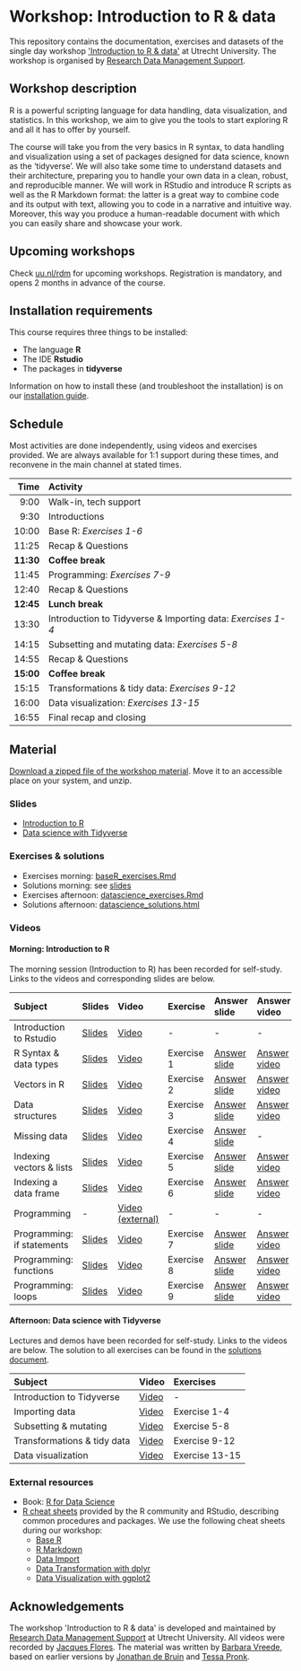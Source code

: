 # Workshop: Introduction to R & data

This repository contains the documentation, exercises and datasets of the single day workshop ['Introduction to R & data'](https://www.uu.nl/en/research/research-data-management/training-workshops/introduction-to-r-data) at Utrecht University.
The workshop is organised by [Research Data Management Support](https://www.uu.nl/en/research/research-data-management).

## Workshop description

R is a powerful scripting language for data handling, data visualization, and statistics.
In this workshop, we aim to give you the tools to start exploring R and all it has to offer by yourself.

The course will take you from the very basics in R syntax, to data handling and visualization using a set of packages designed for data science, known as the ‘tidyverse’.
We will also take some time to understand datasets and their architecture, preparing you to handle your own data in a clean, robust, and reproducible manner.
We will work in RStudio and introduce R scripts as well as the R Markdown format: the latter is a great way to combine code and its output with text, allowing you to code in a narrative and intuitive way.
Moreover, this way you produce a human-readable document with which you can easily share and showcase your work.

## Upcoming workshops
Check [uu.nl/rdm](https://www.uu.nl/en/research/research-data-management/training-workshops/introduction-to-r-data) for upcoming workshops.
Registration is mandatory, and opens 2 months in advance of the course.

## Installation requirements
This course requires three things to be installed:
- The language **R**
- The IDE **Rstudio**
- The packages in **tidyverse**

Information on how to install these (and troubleshoot the installation) is on our [installation guide](installation.md).

## Schedule

Most activities are done independently, using videos and exercises provided.
We are always available for 1:1 support during these times, and reconvene in the main channel at stated times.

| Time | Activity |
|---:|:---|
| 9:00 | Walk-in, tech support |
| 9:30 | Introductions |
| 10:00 | Base R: _Exercises 1-6_ |
| 11:25 | Recap & Questions |
| **11:30** | **Coffee break** |
| 11:45 | Programming: _Exercises 7-9_ |
| 12:40 | Recap & Questions |
| **12:45** | **Lunch break** |
| 13:30 | Introduction to Tidyverse & Importing data: _Exercises 1-4_ |
| 14:15 | Subsetting and mutating data: _Exercises 5-8_ |
| 14:55 | Recap & Questions |
| **15:00** | **Coffee break** |
| 15:15 | Transformations & tidy data: _Exercises 9-12_ |
| 16:00 | Data visualization: _Exercises 13-15_ |
| 16:55 | Final recap and closing |

## Material
[Download a zipped file of the workshop material](https://github.com/UtrechtUniversity/workshop-introduction-to-R-and-data/archive/master.zip).
Move it to an accessible place on your system, and unzip.

### Slides
- [Introduction to R](slides/slides_introduction.html)
- [Data science with Tidyverse](slides/slides_tidyverse.pdf)

### Exercises & solutions
- Exercises morning: [baseR_exercises.Rmd](baseR_exercises.Rmd)
- Solutions morning: see [slides](slides/slides_introduction.html)
- Exercises afternoon: [datascience_exercises.Rmd](datascience_exercises.Rmd)
- Solutions afternoon: [datascience_solutions.html](datascience_solutions.html)

### Videos

#### Morning: Introduction to R
The morning session (Introduction to R) has been recorded for self-study.
Links to the videos and corresponding slides are below.

| Subject | Slides | Video | Exercise | Answer slide | Answer video |
|:--------|:-------|:------|:---------|:-------------|:-------------|
| Introduction to Rstudio | [Slides](slides/slides_introduction.html#12) | [Video](https://youtu.be/FFYSAUJ305o) | - | - | - |
| R Syntax & data types | [Slides](slides/slides_introduction.html#18) | [Video](https://youtu.be/S8zTmEvpYYk) | Exercise 1 | [Answer slide](slides/slides_introduction.html#27) | [Answer video](https://youtu.be/V8za6GR7u8Q) |
| Vectors in R | [Slides](slides/slides_introduction.html#28) | [Video](https://youtu.be/XMFjteCdHbQ) | Exercise 2 | [Answer slide](slides/slides_introduction.html#40) | [Answer video](https://youtu.be/rIieuoYT4z0) |
| Data structures | [Slides](slides/slides_introduction.html#41) | [Video](https://youtu.be/Ffk2Kxa_b_M) | Exercise 3 | [Answer slide](slides/slides_introduction.html#50) | [Answer video](https://youtu.be/A1GsHC6pIio) |
| Missing data | [Slides](slides/slides_introduction.html#53) | [Video](https://youtu.be/4gVvlg1Itzs) | Exercise 4 | [Answer slide](slides/slides_introduction.html#63) | - |
| Indexing vectors & lists | [Slides](slides/slides_introduction.html#66) | [Video](https://youtu.be/e10nO2swYIE) | Exercise 5 | [Answer slide](slides/slides_introduction.html#79) | [Answer video](https://youtu.be/4BZGGq-nBos) |
| Indexing a data frame | [Slides](slides/slides_introduction.html#80) | [Video](https://youtu.be/m15hbXG6I-Y) | Exercise 6 | [Answer slide](slides/slides_introduction.html#91) | [Answer video](https://youtu.be/DUk9bfcSwbA) |
| Programming | - | [Video (external)](https://www.youtube.com/watch?v=eSYeHlwDCNA&) | - | - | - |
| Programming: if statements | [Slides](slides/slides_introduction.html#98) | [Video](https://youtu.be/ASVKW4dyLZI) | Exercise 7 | [Answer slide](slides/slides_introduction.html#104) | [Answer video](https://youtu.be/CV3uOPfnnt4) |
| Programming: functions | [Slides](slides/slides_introduction.html#105) | [Video](https://youtu.be/P_qSXHyIUpQ) | Exercise 8 | [Answer slide](slides/slides_introduction.html#117) | [Answer video](https://youtu.be/EezEmFFbRow) |
| Programming: loops | [Slides](slides/slides_introduction.html#118) | [Video](https://youtu.be/K4KSjizSJFk) | Exercise 9 | [Answer slide](slides/slides_introduction.html#123) | [Answer video](https://youtu.be/7iKKwP3aFuA) |

#### Afternoon: Data science with Tidyverse
Lectures and demos have been recorded for self-study.
Links to the videos are below.
The solution to all exercises can be found in the [solutions document](datascience_solutions.html).

| Subject | Video | Exercises |
|:--------|:-------|:------|
| Introduction to Tidyverse | [Video](https://vimeo.com/470831693) | - |
| Importing data | [Video](https://vimeo.com/470836273) | Exercise 1-4 |
| Subsetting & mutating | [Video](https://vimeo.com/470859983) | Exercise 5-8 |
| Transformations & tidy data | [Video](https://vimeo.com/470864363) | Exercise 9-12 |
| Data visualization | [Video](https://vimeo.com/470862707) | Exercise 13-15 |


### External resources
- Book: [R for Data Science](https://r4ds.had.co.nz/)
- [R cheat sheets](https://www.rstudio.com/resources/cheatsheets/) provided by the R community and RStudio, describing common procedures and packages. We use the following cheat sheets during our workshop:
    - [Base R](http://github.com/rstudio/cheatsheets/blob/main/base-r.pdf)
    - [R Markdown](https://raw.githubusercontent.com/rstudio/cheatsheets/main/rmarkdown.pdf)
    - [Data Import](https://raw.githubusercontent.com/rstudio/cheatsheets/main/data-import.pdf)
    - [Data Transformation with dplyr](https://raw.githubusercontent.com/rstudio/cheatsheets/main/data-transformation.pdf)
    - [Data Visualization with ggplot2](https://raw.githubusercontent.com/rstudio/cheatsheets/main/data-visualization.pdf)



## Acknowledgements
The workshop 'Introduction to R & data' is developed and maintained by [Research Data Management Support](https://www.uu.nl/en/research/research-data-management) at Utrecht University.
All videos were recorded by [Jacques Flores](https://www.uu.nl/medewerkers/jpflores).
The material was written by [Barbara Vreede](https://github.com/bvreede), based on earlier versions by [Jonathan de Bruin](https://github.com/J535D165) and [Tessa Pronk](https://github.com/TessaPr).
